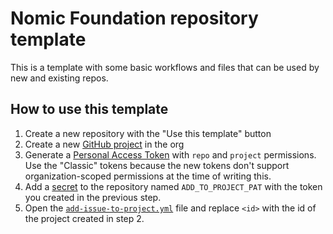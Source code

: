 # Nomic Foundation repository template

This is a template with some basic workflows and files that can be used by new and existing repos.

## How to use this template

1. Create a new repository with the "Use this template" button
2. Create a new [GitHub project](https://github.com/orgs/NomicFoundation/projects) in the org
3. Generate a [Personal Access Token](https://github.com/settings/tokens) with `repo` and `project` permissions. Use the "Classic" tokens because the new tokens don't support organization-scoped permissions at the time of writing this.
4. Add a [secret](https://docs.github.com/en/actions/security-guides/encrypted-secrets) to the repository named `ADD_TO_PROJECT_PAT` with the token you created in the previous step.
5. Open the [`add-issue-to-project.yml`](.github/workflows/add-issue-to-project.yml) file and replace `<id>` with the id of the project created in step 2.
